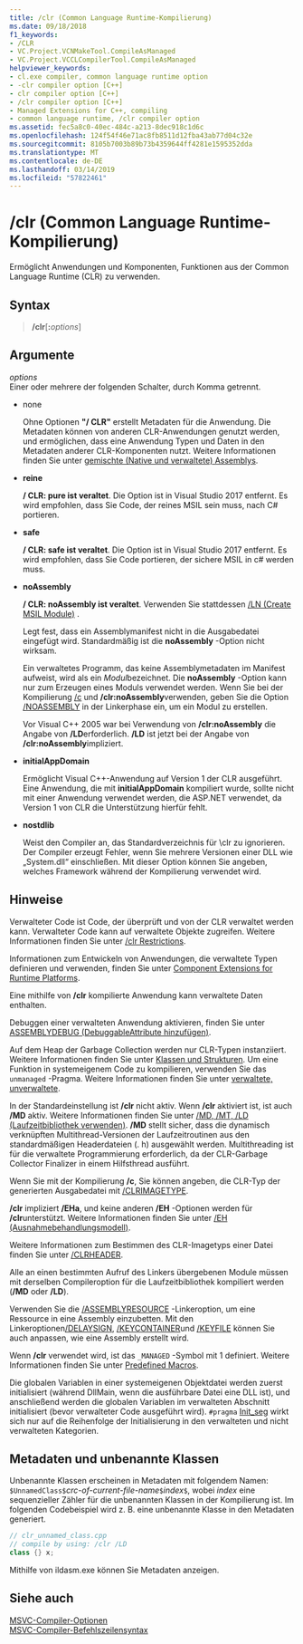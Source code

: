 ```yaml
---
title: /clr (Common Language Runtime-Kompilierung)
ms.date: 09/18/2018
f1_keywords:
- /CLR
- VC.Project.VCNMakeTool.CompileAsManaged
- VC.Project.VCCLCompilerTool.CompileAsManaged
helpviewer_keywords:
- cl.exe compiler, common language runtime option
- -clr compiler option [C++]
- clr compiler option [C++]
- /clr compiler option [C++]
- Managed Extensions for C++, compiling
- common language runtime, /clr compiler option
ms.assetid: fec5a8c0-40ec-484c-a213-8dec918c1d6c
ms.openlocfilehash: 124f54f46e71ac8fb8511d12fba43ab77d04c32e
ms.sourcegitcommit: 8105b7003b89b73b4359644ff4281e1595352dda
ms.translationtype: MT
ms.contentlocale: de-DE
ms.lasthandoff: 03/14/2019
ms.locfileid: "57822461"
---
```

# <a name="clr-common-language-runtime-compilation"></a>/clr (Common Language Runtime-Kompilierung)

Ermöglicht Anwendungen und Komponenten, Funktionen aus der Common Language Runtime (CLR) zu verwenden.

## <a name="syntax"></a>Syntax

> **/clr**[**:**_options_]

## <a name="arguments"></a>Argumente

*options*<br/>
Einer oder mehrere der folgenden Schalter, durch Komma getrennt.

- none

   Ohne Optionen **"/ CLR"** erstellt Metadaten für die Anwendung. Die Metadaten können von anderen CLR-Anwendungen genutzt werden, und ermöglichen, dass eine Anwendung Typen und Daten in den Metadaten anderer CLR-Komponenten nutzt. Weitere Informationen finden Sie unter [gemischte (Native und verwaltete) Assemblys](../../dotnet/mixed-native-and-managed-assemblies.md).

- **reine**

   **/ CLR: pure ist veraltet**. Die Option ist in Visual Studio 2017 entfernt. Es wird empfohlen, dass Sie Code, der reines MSIL sein muss, nach C# portieren.

- **safe**

   **/ CLR: safe ist veraltet**. Die Option ist in Visual Studio 2017 entfernt. Es wird empfohlen, dass Sie Code portieren, der sichere MSIL in c# werden muss.

- **noAssembly**

   **/ CLR: noAssembly ist veraltet**. Verwenden Sie stattdessen [/LN (Create MSIL Module)](ln-create-msil-module.md) .

   Legt fest, dass ein Assemblymanifest nicht in die Ausgabedatei eingefügt wird. Standardmäßig ist die **noAssembly** -Option nicht wirksam.

   Ein verwaltetes Programm, das keine Assemblymetadaten im Manifest aufweist, wird als ein *Modul*bezeichnet. Die **noAssembly** -Option kann nur zum Erzeugen eines Moduls verwendet werden. Wenn Sie bei der Kompilierung [/c](c-compile-without-linking.md) und **/clr:noAssembly**verwenden, geben Sie die Option [/NOASSEMBLY](noassembly-create-a-msil-module.md) in der Linkerphase ein, um ein Modul zu erstellen.

   Vor Visual C++ 2005 war bei Verwendung von **/clr:noAssembly** die Angabe von **/LD**erforderlich. **/LD** ist jetzt bei der Angabe von **/clr:noAssembly**impliziert.

- **initialAppDomain**

   Ermöglicht Visual C++-Anwendung auf Version 1 der CLR ausgeführt.  Eine Anwendung, die mit **initialAppDomain** kompiliert wurde, sollte nicht mit einer Anwendung verwendet werden, die ASP.NET verwendet, da Version 1 von CLR die Unterstützung hierfür fehlt.

- **nostdlib**

   Weist den Compiler an, das Standardverzeichnis für \clr zu ignorieren. Der Compiler erzeugt Fehler, wenn Sie mehrere Versionen einer DLL wie „System.dll“ einschließen. Mit dieser Option können Sie angeben, welches Framework während der Kompilierung verwendet wird.

## <a name="remarks"></a>Hinweise

Verwalteter Code ist Code, der überprüft und von der CLR verwaltet werden kann. Verwalteter Code kann auf verwaltete Objekte zugreifen. Weitere Informationen finden Sie unter [/clr Restrictions](clr-restrictions.md).

Informationen zum Entwickeln von Anwendungen, die verwaltete Typen definieren und verwenden, finden Sie unter [Component Extensions for Runtime Platforms](../../windows/component-extensions-for-runtime-platforms.md).

Eine mithilfe von **/clr** kompilierte Anwendung kann verwaltete Daten enthalten.

Debuggen einer verwalteten Anwendung aktivieren, finden Sie unter [ASSEMBLYDEBUG (DebuggableAttribute hinzufügen)](assemblydebug-add-debuggableattribute.md).

Auf dem Heap der Garbage Collection werden nur CLR-Typen instanziiert. Weitere Informationen finden Sie unter [Klassen und Strukturen](../../windows/classes-and-structs-cpp-component-extensions.md). Um eine Funktion in systemeigenem Code zu kompilieren, verwenden Sie das `unmanaged` -Pragma. Weitere Informationen finden Sie unter [verwaltete, unverwaltete](../../preprocessor/managed-unmanaged.md).

In der Standardeinstellung ist **/clr** nicht aktiv. Wenn **/clr** aktiviert ist, ist auch **/MD** aktiv. Weitere Informationen finden Sie unter [/MD, /MT, /LD (Laufzeitbibliothek verwenden)](md-mt-ld-use-run-time-library.md). **/MD** stellt sicher, dass die dynamisch verknüpften Multithread-Versionen der Laufzeitroutinen aus den standardmäßigen Headerdateien (. h) ausgewählt werden. Multithreading ist für die verwaltete Programmierung erforderlich, da der CLR-Garbage Collector Finalizer in einem Hilfsthread ausführt.

Wenn Sie mit der Kompilierung **/c**, Sie können angeben, die CLR-Typ der generierten Ausgabedatei mit [/CLRIMAGETYPE](clrimagetype-specify-type-of-clr-image.md).

**/clr** impliziert **/EHa**, und keine anderen **/EH** -Optionen werden für **/clr**unterstützt. Weitere Informationen finden Sie unter [/EH (Ausnahmebehandlungsmodell)](eh-exception-handling-model.md).

Weitere Informationen zum Bestimmen des CLR-Imagetyps einer Datei finden Sie unter [/CLRHEADER](clrheader.md).

Alle an einen bestimmten Aufruf des Linkers übergebenen Module müssen mit derselben Compileroption für die Laufzeitbibliothek kompiliert werden (**/MD** oder **/LD**).

Verwenden Sie die [/ASSEMBLYRESOURCE](assemblyresource-embed-a-managed-resource.md) -Linkeroption, um eine Ressource in eine Assembly einzubetten. Mit den Linkeroptionen[/DELAYSIGN](delaysign-partially-sign-an-assembly.md), [/KEYCONTAINER](keycontainer-specify-a-key-container-to-sign-an-assembly.md)und [/KEYFILE](keyfile-specify-key-or-key-pair-to-sign-an-assembly.md) können Sie auch anpassen, wie eine Assembly erstellt wird.

Wenn **/clr** verwendet wird, ist das `_MANAGED` -Symbol mit 1 definiert. Weitere Informationen finden Sie unter [Predefined Macros](../../preprocessor/predefined-macros.md).

Die globalen Variablen in einer systemeigenen Objektdatei werden zuerst initialisiert (während DllMain, wenn die ausführbare Datei eine DLL ist), und anschließend werden die globalen Variablen im verwalteten Abschnitt initialisiert (bevor verwalteter Code ausgeführt wird). `#pragma` [Init_seg](../../preprocessor/init-seg.md) wirkt sich nur auf die Reihenfolge der Initialisierung in den verwalteten und nicht verwalteten Kategorien.

## <a name="metadata-and-unnamed-classes"></a>Metadaten und unbenannte Klassen

Unbenannte Klassen erscheinen in Metadaten mit folgendem Namen: `$UnnamedClass$`*crc-of-current-file-name*`$`*index*`$`, wobei *index* eine sequenzieller Zähler für die unbenannten Klassen in der Kompilierung ist. Im folgenden Codebeispiel wird z. B. eine unbenannte Klasse in den Metadaten generiert.

```cpp
// clr_unnamed_class.cpp
// compile by using: /clr /LD
class {} x;
```

Mithilfe von ildasm.exe können Sie Metadaten anzeigen.

## <a name="see-also"></a>Siehe auch

[MSVC-Compiler-Optionen](compiler-options.md)<br/>
[MSVC-Compiler-Befehlszeilensyntax](compiler-command-line-syntax.md)
